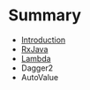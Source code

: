 # Summary

* [Introduction](README.md)
* [RxJava](RxJava.md)
* [Lambda](lambda.md)
* Dagger2
* AutoValue


